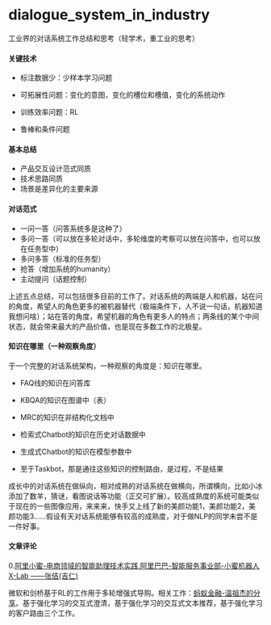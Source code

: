 # dialogue_system_in_industry
工业界的对话系统工作总结和思考（轻学术，重工业的思考）

#### 关键技术

+ 标注数据少：少样本学习问题

+ 可拓展性问题：变化的意图，变化的槽位和槽值，变化的系统动作

+ 训练效率问题：RL

+ 鲁棒和条件问题

#### 基本总结

+ 产品交互设计范式同质
+ 技术思路同质
+ 场景是差异化的主要来源

#### 对话范式

+ 一问一答（问答系统多是这种了）
+ 多问一答（可以放在多轮对话中，多轮维度的考察可以放在问答中，也可以放在任务型中）
+ 多问多答（标准的任务型）
+ 抢答（增加系统的humanity）
+ 主动提问（话题控制）

上述五点总结，可以包括很多目前的工作了。对话系统的两端是人和机器，站在问的角度，希望人的角色更多的被机器替代（极端条件下，人不说一句话，机器知道我想问啥）；站在答的角度，希望机器的角色有更多人的特点；两条线的某个中间状态，就会带来最大的产品价值，也是现在多数工作的北极星。
    
#### 知识在哪里（一种观察角度）

于一个完整的对话系统架构，一种观察的角度是：知识在哪里。

+ FAQ线的知识在问答库

+ KBQA的知识在图谱中（表）

+ MRC的知识在非结构化文档中

+ 检索式Chatbot的知识在历史对话数据中

+ 生成式Chatbot的知识在模型参数中

+ 至于Taskbot，那是通往这些知识的控制路由，是过程，不是结果

成长中的对话系统在做纵向，相对成熟的对话系统在做横向，所谓横向，比如小冰添加了数羊，猜谜，看图说话等功能（正交可扩展）。较高成熟度的系统可能类似于现在的一些图像应用，来来来，快手又上线了新的美颜功能1，美颜功能2，美颜功能3......假设有天对话系统能够有较高的成熟度，对于做NLP的同学未尝不是一件好事。


#### 文章评论

0.[阿里小蜜-电商领域的智能助理技术实践,阿里巴巴-智能服务事业部-小蜜机器人X-Lab ——张佶(吉仁)](http://bos.itdks.com/79928a1b774c4d88a0c1b171d990263e.pdf)

微软和剑桥基于RL的工作用于多轮增强式导购。相关工作：[蚂蚁金融-温祖杰的分享]()。基于强化学习的交互式澄清，基于强化学习的交互式文本推荐，基于强化学习的客户路由三个工作。
